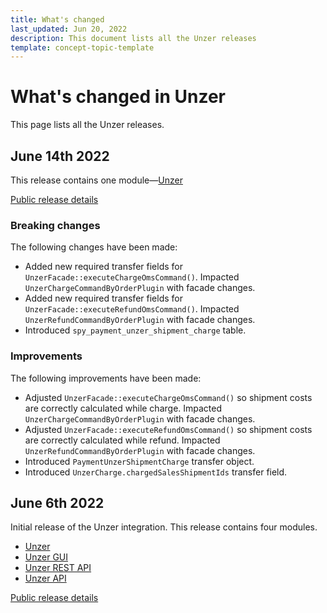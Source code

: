 ```yaml
---
title: What's changed
last_updated: Jun 20, 2022
description: This document lists all the Unzer releases
template: concept-topic-template
---
```


# What's changed in Unzer

This page lists all the Unzer releases.

## June 14th 2022

This release contains one module—[Unzer](https://github.com/spryker-eco/unzer/releases/tag/1.0.1)

[Public release details](https://api.release.spryker.com/release-group/4208)


### Breaking changes

The following changes have been made:

* Added new required transfer fields for `UnzerFacade::executeChargeOmsCommand()`. Impacted `UnzerChargeCommandByOrderPlugin` with facade changes.
* Added new required transfer fields for `UnzerFacade::executeRefundOmsCommand()`. Impacted `UnzerRefundCommandByOrderPlugin` with facade changes.
* Introduced `spy_payment_unzer_shipment_charge` table.

### Improvements

The following improvements have been made:

* Adjusted `UnzerFacade::executeChargeOmsCommand()` so shipment costs are correctly calculated while charge. Impacted `UnzerChargeCommandByOrderPlugin` with facade changes.
* Adjusted `UnzerFacade::executeRefundOmsCommand()` so shipment costs are correctly calculated while refund. Impacted `UnzerRefundCommandByOrderPlugin` with facade changes.
* Introduced `PaymentUnzerShipmentCharge` transfer object.
* Introduced `UnzerCharge.chargedSalesShipmentIds` transfer field.


## June 6th 2022

Initial release of the Unzer integration. This release contains four modules.

* [Unzer](https://github.com/spryker-eco/unzer/releases/tag/1.0.0)
* [Unzer GUI](https://github.com/spryker-eco/unzer-gui/releases/tag/1.0.0)
* [Unzer REST API](https://github.com/spryker-eco/unzer-rest-api/releases/tag/0.1.0)
* [Unzer API](https://github.com/spryker-eco/unzer-api/releases/tag/1.0.0)

[Public release details](https://api.release.spryker.com/release-group/4066)
